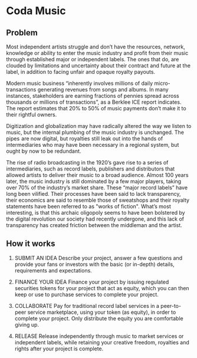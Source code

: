 # Coda Music

## Problem 
Most independent artists struggle and don’t have the resources, network, knowledge or ability to enter the music industry and profit from their music through established major or independent labels. The ones that do, are clouded by limitations and uncertainty about their contract and future at the label, in addition to facing unfair and opaque royalty payouts.

Modern music business “inherently involves millions of daily micro-transactions generating revenues from songs and albums. In many instances, stakeholders are earning fractions of pennies spread across thousands or millions of transactions”, as a Berklee ICE report indicates. The report estimates that 20% to 50% of music payments don’t make it to their rightful owners.

Digitization and globalization may have radically altered the way we listen to music, but the internal plumbing of the music industry is unchanged. The pipes  are now digital, but royalties still leak out into the hands of intermediaries who may have been necessary in a regional system, but ought by now to be redundant.


The rise of radio broadcasting in the 1920’s gave rise to a series of intermediaries, such as record labels, publishers and distributors that allowed artists to deliver their music to a broad audience. Almost 100 years later, the music industry is still dominated by a few major players, taking over 70% of the industry’s market share. These “major record labels” have long been vilified. Their processes have been said to lack transparency, their economics are said to resemble those of sweatshops and their royalty statements have been referred to as "works of fiction". What’s most interesting, is that this archaic oligopoly seems to have been bolstered by the digital revolution our society had recently undergone, and this lack of transparency has created friction between the middleman and the artist.

## How it works

1. SUBMIT AN IDEA
Describe your project, answer a few questions and provide your fans or investors with the basic (or in-depth) details, requirements and expectations.

2. FINANCE YOUR IDEA
Finance your project by issuing regulated securities tokens for your project that act as equity, which you can then keep or use to purchase services to complete your project.

3. COLLABORATE
Pay for traditional record label services in a peer-to-peer service marketplace, using your token (as equity), in order to complete your project. Only distribute the equity you are comfortable giving up.

4. RELEASE
Release independently through music to market services or independent labels, while retaining your creative freedom, royalties and rights after your project is complete.
